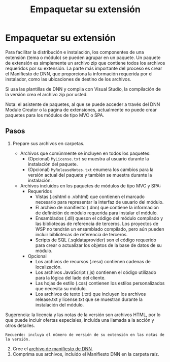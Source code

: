 ﻿---
uid: developers-pack-extension
locale: es
title: Empaquetar su extensión
dnnversion: 09.02.00
previous-topic: test-module
next-topic: install-extension
related-topics: dnn-manifest-schema,module-development,web-forms-module-development,spa-module-development,create-module,mvc-module-development,providers
links: ["[Vídeo de formación profesional de DNN: Skinning 5: Empaquetado](https://www.dnnsoftware.com/services/professional-training/training-videos-subscription/skinning-5-packaging)"]
---

# Empaquetar su extensión

Para facilitar la distribución e instalación, los componentes de una extensión (tema o módulo) se pueden agrupar en un paquete. Un paquete de extensión es simplemente un archivo zip que contiene todos los archivos requeridos por su extensión. La parte más importante del proceso es crear el Manifiesto de DNN, que proporciona la información requerida por el instalador, como las ubicaciones de destino de los archivos.

Si usa las plantillas de DNN y compila con Visual Studio, la compilación de la versión crea el archivo zip por usted.

Nota: el asistente de paquetes, al que se puede acceder a través del DNN Module Creator o la página de extensiones, actualmente no puede crear paquetes para los módulos de tipo MVC o SPA.


## Pasos

1.  Prepare sus archivos en carpetas.

    *   Archivos que comúnmente se incluyen en todos los paquetes:
        *   (Opcional) `MyLicense.txt` se muestra al usuario durante la instalación del paquete.
        *   (Opcional) `MyReleaseNotes.txt` enumera los cambios para la versión actual del paquete y también se muestra durante la instalación.
    *   Archivos incluidos en los paquetes de módulos de tipo MVC y SPA:
        *   Requeridos
            *   Vistas (.cshtml o .vbhtml) que contienen el marcado necesario para representar la interfaz de usuario del módulo.
            *   El archivo de manifiesto (.dnn) que contiene la información de definición de módulo requerida para instalar el módulo.
            *   Ensamblados (.dll) queson el código del módulo compilado y las bibliotecas de referencia de terceros. Los proyectos de WSP no tendrán un ensamblado compilado, pero aún pueden incluir bibliotecas de referencia de terceros.
            *   Scripts de SQL (.sqldataprovider) son el código requerido para crear o actualizar los objetos de la base de datos de su módulo.
        *   Opcional
            *   Los archivos de recursos (.resx) contienen cadenas de localización.
            *   Los archivos JavaScript (.js) contienen el código utilizado para la lógica del lado del cliente.
            *   Las hojas de estilo (.css) contienen los estilos personalizados que necesita su módulo.
            *   Los archivos de texto (.txt) que incluyen los archivos release.txt y license.txt que se muestran durante la instalación del módulo.

   Sugerencia: la licencia y las notas de la versión son archivos HTML, por lo que puede incluir ofertas especiales, incluida una llamada a la acción y otros detalles.

    Recuerde: incluya el número de versión de su extensión en las notas de la versión.

2.  Cree el [archivo de manifiesto de DNN](xref:dnn-manifest-schema).
3.  Comprima sus archivos, incluido el Manifiesto DNN en la carpeta raíz.
